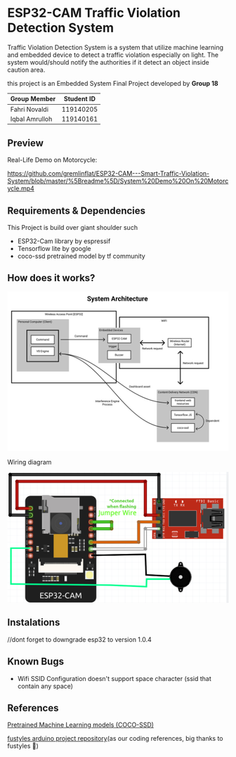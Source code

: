 # ESP32-CAM Traffic Violation Detection System
Traffic Violation Detection System is a system that utilize machine learning and embedded device to detect a traffic violation especially on light. The system would/should notify the authorities if it detect an object inside caution area.


this project is an Embedded System Final Project developed by **Group 18**
<p align="center">

Group Member | Student ID
------------- | -------------
Fahri Novaldi  | 119140205
Iqbal Amrulloh | 119140161

</p>

## Preview

Real-Life Demo on Motorcycle:

https://github.com/gremlinflat/ESP32-CAM---Smart-Traffic-Violation-System/blob/master/%5Breadme%5D/System%20Demo%20On%20Motorcycle.mp4

## Requirements & Dependencies
This Project is build over giant shoulder such
* ESP32-Cam library by espressif
* Tensorflow lite by google
* coco-ssd pretrained model by tf community

## How does it works?
![Architecure System](https://raw.githubusercontent.com/gremlinflat/ESP32-CAM---Smart-Traffic-Violation-System/master/%5Breadme%5D/System%20Architecture.png)


Wiring diagram

![wiring diagram](https://raw.githubusercontent.com/gremlinflat/ESP32-CAM---Smart-Traffic-Violation-System/master/%5Breadme%5D/wiring%20diagram.jpg)
## Instalations
//dont forget to downgrade esp32 to version 1.0.4

## Known Bugs
- Wifi SSID Configuration doesn't support space character (ssid that contain any space)
## References
[Pretrained Machine Learning models (COCO-SSD)](https://github.com/tensorflow/tfjs-models)

[fustyles arduino project repository](https://github.com/fustyles/Arduino)(as our coding references, big thanks to fustyles 🤩)

